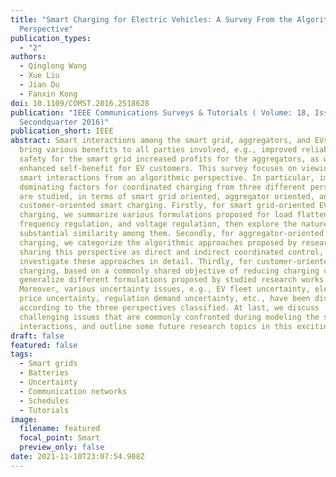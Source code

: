 ```yaml
---
title: "Smart Charging for Electric Vehicles: A Survey From the Algorithmic
  Perspective"
publication_types:
  - "2"
authors:
  - Qinglong Wang
  - Xue Liu
  - Jian Du
  - Fanxin Kong
doi: 10.1109/COMST.2016.2518628
publication: "IEEE Communications Surveys & Tutorials ( Volume: 18, Issue: 2,
  Secondquarter 2016)"
publication_short: IEEE
abstract: Smart interactions among the smart grid, aggregators, and EVs can
  bring various benefits to all parties involved, e.g., improved reliability and
  safety for the smart grid increased profits for the aggregators, as well as
  enhanced self-benefit for EV customers. This survey focuses on viewing these
  smart interactions from an algorithmic perspective. In particular, important
  dominating factors for coordinated charging from three different perspectives
  are studied, in terms of smart grid oriented, aggregator oriented, and
  customer-oriented smart charging. Firstly, for smart grid-oriented EV
  charging, we summarize various formulations proposed for load flattening,
  frequency regulation, and voltage regulation, then explore the nature and
  substantial similarity among them. Secondly, for aggregator-oriented EV
  charging, we categorize the algorithmic approaches proposed by research works
  sharing this perspective as direct and indirect coordinated control, and
  investigate these approaches in detail. Thirdly, for customer-oriented EV
  charging, based on a commonly shared objective of reducing charging cost, we
  generalize different formulations proposed by studied research works.
  Moreover, various uncertainty issues, e.g., EV fleet uncertainty, electricity
  price uncertainty, regulation demand uncertainty, etc., have been discussed
  according to the three perspectives classified. At last, we discuss
  challenging issues that are commonly confronted during modeling the smart
  interactions, and outline some future research topics in this exciting area.
draft: false
featured: false
tags:
  - Smart grids
  - Batteries
  - Uncertainty
  - Communication networks
  - Schedules
  - Tutorials
image:
  filename: featured
  focal_point: Smart
  preview_only: false
date: 2021-11-10T23:07:54.908Z
---
```

